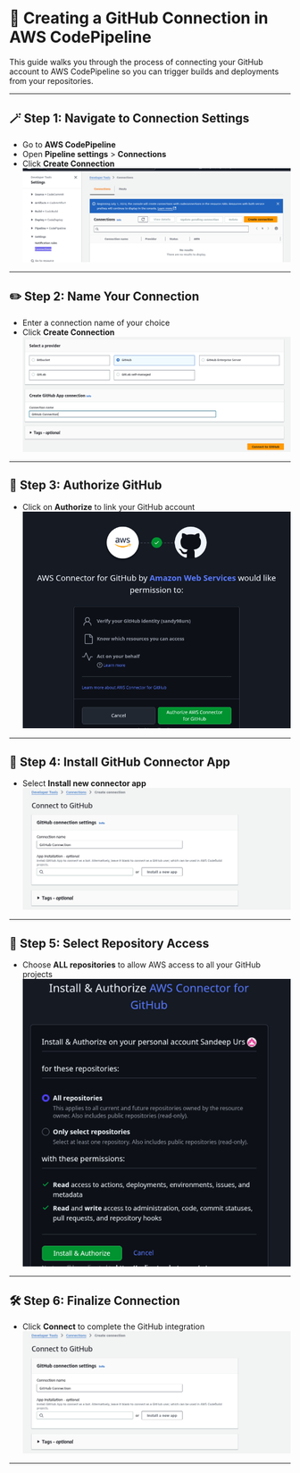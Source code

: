 
# 🔗 Creating a GitHub Connection in AWS CodePipeline

This guide walks you through the process of connecting your GitHub account to AWS CodePipeline so you can trigger builds and deployments from your repositories.

---

## 🪄 Step 1: Navigate to Connection Settings

- Go to **AWS CodePipeline**
- Open **Pipeline settings** > **Connections**
- Click **Create Connection**  
  ![alt text](image.png)

---

## ✏️ Step 2: Name Your Connection

- Enter a connection name of your choice
- Click **Create Connection**  
  ![alt text](image-1.png)

---

## 🔐 Step 3: Authorize GitHub

- Click on **Authorize** to link your GitHub account  
  ![alt text](image-2.png)

---

## 🧩 Step 4: Install GitHub Connector App

- Select **Install new connector app**  
  ![alt text](image-3.png)

---

## 📂 Step 5: Select Repository Access

- Choose **ALL repositories** to allow AWS access to all your GitHub projects  
  ![alt text](image-4.png)

---

## 🛠️ Step 6: Finalize Connection

- Click **Connect** to complete the GitHub integration  
  ![alt text](image-3.png)

---
